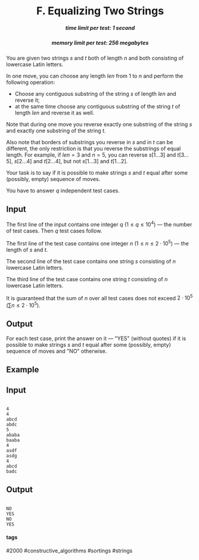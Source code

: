 <h1 style='text-align: center;'> F. Equalizing Two Strings</h1>

<h5 style='text-align: center;'>time limit per test: 1 second</h5>
<h5 style='text-align: center;'>memory limit per test: 256 megabytes</h5>

You are given two strings $s$ and $t$ both of length $n$ and both consisting of lowercase Latin letters.

In one move, you can choose any length $len$ from $1$ to $n$ and perform the following operation: 

* Choose any contiguous substring of the string $s$ of length $len$ and reverse it;
* at the same time choose any contiguous substring of the string $t$ of length $len$ and reverse it as well.

Note that during one move you reverse exactly one substring of the string $s$ and exactly one substring of the string $t$.

Also note that borders of substrings you reverse in $s$ and in $t$ can be different, the only restriction is that you reverse the substrings of equal length. For example, if $len=3$ and $n=5$, you can reverse $s[1 \dots 3]$ and $t[3 \dots 5]$, $s[2 \dots 4]$ and $t[2 \dots 4]$, but not $s[1 \dots 3]$ and $t[1 \dots 2]$.

Your task is to say if it is possible to make strings $s$ and $t$ equal after some (possibly, empty) sequence of moves.

You have to answer $q$ independent test cases.

## Input

The first line of the input contains one integer $q$ ($1 \le q \le 10^4$) — the number of test cases. Then $q$ test cases follow.

The first line of the test case contains one integer $n$ ($1 \le n \le 2 \cdot 10^5$) — the length of $s$ and $t$.

The second line of the test case contains one string $s$ consisting of $n$ lowercase Latin letters.

The third line of the test case contains one string $t$ consisting of $n$ lowercase Latin letters.

It is guaranteed that the sum of $n$ over all test cases does not exceed $2 \cdot 10^5$ ($\sum n \le 2 \cdot 10^5$).

## Output

For each test case, print the answer on it — "YES" (without quotes) if it is possible to make strings $s$ and $t$ equal after some (possibly, empty) sequence of moves and "NO" otherwise.

## Example

## Input


```

4
4
abcd
abdc
5
ababa
baaba
4
asdf
asdg
4
abcd
badc

```
## Output


```

NO
YES
NO
YES

```


#### tags 

#2000 #constructive_algorithms #sortings #strings 